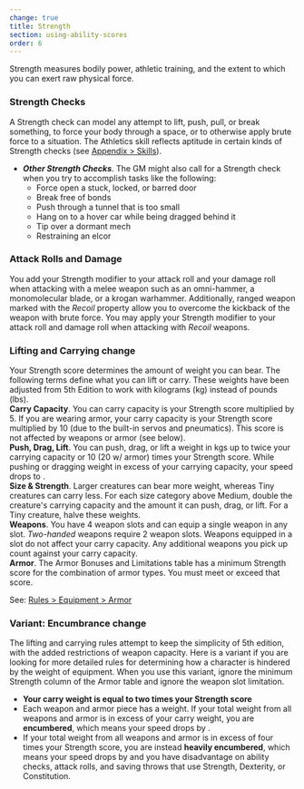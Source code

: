 ```yaml
---
change: true
title: Strength
section: using-ability-scores
order: 6
---
```

Strength measures bodily power, athletic training, and the extent to which you can exert raw physical force.

### Strength Checks

A Strength check can model any attempt to lift, push, pull, or break something, to force your body through a space, or
to otherwise apply brute force to a situation. The Athletics skill reflects aptitude in certain kinds of Strength checks (see [Appendix > Skills](/appendix/skills)).

- __*Other Strength Checks*__. The GM might also call for a Strength check when you try to accomplish tasks like the following:
  - Force open a stuck, locked, or barred door
  - Break free of bonds
  - Push through a tunnel that is too small
  - Hang on to a hover car while being dragged behind it
  - Tip over a dormant mech
  - Restraining an elcor

### Attack Rolls and Damage
You add your Strength modifier to your attack roll and your damage roll when attacking with a melee weapon such as
an omni-hammer, a monomolecular blade, or a krogan warhammer. Additionally, ranged weapon marked with the _Recoil_ property
allow you to overcome the kickback of the weapon with brute force. You may apply your Strength modifier to your attack roll
and damage roll when attacking with _Recoil_ weapons.

### Lifting and Carrying <v-chip color="warning" text-color="black" small>change</v-chip>

Your Strength score determines the amount of weight you can bear. The following terms define what you can lift or carry.
These weights have been adjusted from 5th Edition to work with kilograms (kg) instead of pounds (lbs).
\
__Carry Capacity__. You can carry capacity is your Strength score multiplied by 5. If you are wearing armor, your carry
capacity is your Strength score multiplied by 10 (due to the built-in servos and pneumatics). This score is not affected
by weapons or armor (see below).
\
__Push, Drag, Lift__. You can push, drag, or lift a weight in kgs up to twice your carrying capacity or 10 (20 w/ armor)
times your Strength score. While pushing or dragging weight in excess of your carrying capacity, your speed drops to <me-distance length="5" />.
\
__Size & Strength__. Larger creatures can bear more weight, whereas Tiny creatures can carry less. For each size category
above Medium, double the creature's carrying capacity and the amount it can push, drag, or lift. For a Tiny creature, halve these weights.
\
__Weapons__. You have 4 weapon slots and can equip a single weapon in any slot. _Two-handed_ weapons require 2 weapon slots.
Weapons equipped in a slot do not affect your carry capacity. Any additional weapons you pick up count against your carry capacity.
\
__Armor__. The Armor Bonuses and Limitations table has a minimum Strength score for the combination of armor types. You
must meet or exceed that score.

See: [Rules > Equipment > Armor](/manual/equipment#armor)

### Variant: Encumbrance <v-chip color="warning" text-color="black" small>change</v-chip>

The lifting and carrying rules attempt to keep the simplicity of 5th edition, with the added restrictions of weapon capacity.
Here is a variant if you are looking for more detailed rules for determining how a character is hindered by the weight of equipment.
When you use this variant, ignore the minimum Strength column of the Armor table and ignore the weapon slot limitation.

- __Your carry weight is equal to two times your Strength score__
- Each weapon and armor piece has a weight. If your total weight from all weapons and armor is in excess of your
  carry weight, you are __encumbered__, which means your speed drops by <me-distance length="10" />.
- If your total weight from all weapons and armor is in excess of four times your Strength score, you are instead
  __heavily encumbered__, which means your speed drops by <me-distance length="25" /> and you have disadvantage on ability
  checks, attack rolls, and saving throws that use Strength, Dexterity, or Constitution.

<me-source-reference pages="79-80"></me-source-reference>
